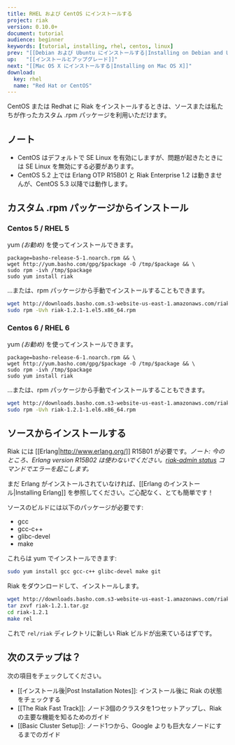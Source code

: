 ```yaml
---
title: RHEL および CentOS にインストールする
project: riak
version: 0.10.0+
document: tutorial
audience: beginner
keywords: [tutorial, installing, rhel, centos, linux]
prev: "[[Debian および Ubuntu にインストールする|Installing on Debian and Ubuntu]]"
up:   "[[インストールとアップグレード]]"
next: "[[Mac OS X にインストールする|Installing on Mac OS X]]"
download: 
  key: rhel
  name: "Red Hat or CentOS"
---
```


CentOS または Redhat に Riak をインストールするときは、ソースまたは私たちが作ったカスタム .rpm パッケージを利用いただけます。

## ノート

* CentOS はデフォルトで SE Linux を有効にしますが、問題が起きたときには SE Linux を無効にする必要があります。
* CentOS 5.2 上では Erlang OTP R15B01 と Riak Enterprise 1.2 は動きませんが、CentOS 5.3 以降では動作します。

## カスタム .rpm パッケージからインストール

### Centos 5 / RHEL 5

yum *(お勧め)* を使ってインストールできます。

```
package=basho-release-5-1.noarch.rpm && \
wget http://yum.basho.com/gpg/$package -O /tmp/$package && \
sudo rpm -ivh /tmp/$package
sudo yum install riak
```

...または、rpm パッケージから手動でインストールすることもできます。

```bash
wget http://downloads.basho.com.s3-website-us-east-1.amazonaws.com/riak/1.2/1.2.1/rhel/5/riak-1.2.1-1.el5.x86_64.rpm
sudo rpm -Uvh riak-1.2.1-1.el5.x86_64.rpm
```

### Centos 6 / RHEL 6

yum *(お勧め)* を使ってインストールできます。

```
package=basho-release-6-1.noarch.rpm && \
wget http://yum.basho.com/gpg/$package -O /tmp/$package && \
sudo rpm -ivh /tmp/$package
sudo yum install riak
```

...または、rpm パッケージから手動でインストールすることもできます。

```bash
wget http://downloads.basho.com.s3-website-us-east-1.amazonaws.com/riak/1.2/1.2.1/rhel/6/riak-1.2.1-1.el6.x86_64.rpm
sudo rpm -Uvh riak-1.2.1-1.el6.x86_64.rpm
```

## ソースからインストールする

Riak には [[Erlang|http://www.erlang.org/]] R15B01 が必要です。*ノート: 今のところ、Erlang version R15B02 は使わないでください。[riak-admin status](https://github.com/basho/riak/issues/227) コマンドでエラーを起こします。*

まだ Erlang がインストールされていなければ、[[Erlang のインストール|Installing Erlang]] を参照してください。ご心配なく、とても簡単です！

ソースのビルドには以下のパッケージが必要です:

* gcc
* gcc-c++
* glibc-devel
* make

これらは yum でインストールできます:

```bash
sudo yum install gcc gcc-c++ glibc-devel make git
```

Riak をダウンロードして、インストールします。

```bash
wget http://downloads.basho.com.s3-website-us-east-1.amazonaws.com/riak/1.2/1.2.1/riak-1.2.1.tar.gz
tar zxvf riak-1.2.1.tar.gz
cd riak-1.2.1
make rel
```

これで `rel/riak` ディレクトリに新しい Riak ビルドが出来ているはずです。

## 次のステップは？

次の項目をチェックしてください。

* [[インストール後|Post Installation Notes]]: インストール後に Riak の状態をチェックする
* [[The Riak Fast Track]]: ノード3個のクラスタを1つセットアップし、Riak の主要な機能を知るためのガイド
* [[Basic Cluster Setup]]: ノード1つから、Google よりも巨大なノードにするまでのガイド
